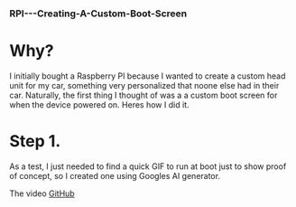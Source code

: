 ### RPI---Creating-A-Custom-Boot-Screen

# Why?
  I initially bought a Raspberry PI because I wanted to create a custom head unit for my car, something very personalized that noone else had in their car. Naturally, the first thing I thought of was a
  a custom boot screen for when the device powered on. Heres how I did it. 

# Step 1. 
  As a test, I just needed to find a quick GIF to run at boot just to show proof of concept, so I created one using Googles AI generator. 

  The video [GitHub](https://github.com)
